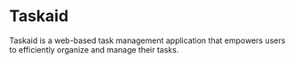 # Taskaid
Taskaid is a web-based task management application that empowers users to efficiently organize and manage their tasks.

